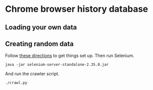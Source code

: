 Chrome browser history database
==========

## Loading your own data



## Creating random data
Follow [these directions](http://thomaslevine.com/!/selenium/)
to get things set up. Then run Selenium.

    java -jar selenium-server-standalone-2.35.0.jar

And run the crawler script.

    ./crawl.py
